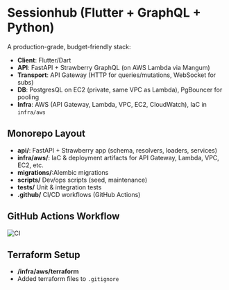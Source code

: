 # Sessionhub (Flutter + GraphQL + Python)

A production-grade, budget-friendly stack:

- **Client**: Flutter/Dart
- **API**: FastAPI + Strawberry GraphQL (on AWS Lambda via Mangum)
- **Transport**: API Gateway (HTTP for queries/mutations, WebSocket for subs)
- **DB**: PostgresQL on EC2 (private, same VPC as Lambda), PgBouncer for pooling
- **Infra**: AWS (API Gateway, Lambda, VPC, EC2, CloudWatch), IaC in `infra/aws`

## Monorepo Layout

- **api/**: FastAPI + Strawberry app (schema, resolvers, loaders, services)
- **infra/aws/**: IaC & deployment artifacts for API Gateway, Lambda, VPC, EC2, etc.
- **migrations/**:Alembic migrations
- **scripts/** Dev/ops scripts (seed, maintenance)
- **tests/** Unit & integration tests
- **.github/**  CI/CD workflows (GitHub Actions)


## GitHub Actions Workflow
![CI](https://github.com/brndn-gnzls/sessionhub/actions/workflows/ci.yml/badge.svg)

## Terraform Setup
 
- **/infra/aws/terraform**
- Added terraform files to `.gitignore`